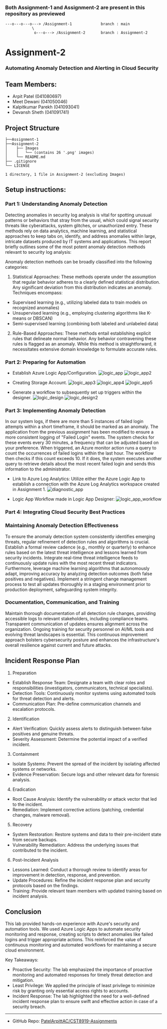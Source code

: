 ### Both Assignment-1 and Assignment-2 are present in this repository as previewed
```
---o---o---o---> /Assignment-1             branch : main
            \
             o---o---> /Assignment-2       branch : Assignment-2
``` 

# Assignment-2
### Automating Anomaly Detection and Alerting in Cloud Security

## Team Members:

- Arpit Patel (041080697)
- Meet Dewani (041050046)
- Kalpitkumar Parekh (041093041)
- Devansh Sheth (041091741)

## Project Structure

```
├──Assignment-1
├──Assignment-2
│    ├── Images
│    │   └── (contains 26 '.png' images)
│    └── README.md
├── .gitignore
└── LICENSE

1 directory, 1 file in Assignment-2 (excluding Images)
```

## Setup instructions:

### Part 1: Understanding Anomaly Detection

Detecting anomalies in security log analysis is vital for spotting unusual patterns or behaviors that stray from the usual, which could signal security threats like cyberattacks, system glitches, or unauthorized entry. These methods rely on data analytics, machine learning, and statistical approaches to keep tabs on, identify, and address anomalies within large, intricate datasets produced by IT systems and applications. This report briefly outlines some of the most potent anomaly detection methods relevant to security log analysis:

Anomaly detection methods can be broadly classified into the following categories:

1. Statistical Approaches: These methods operate under the assumption that regular behavior adheres to a clearly defined statistical distribution. Any significant deviation from this distribution indicates an anomaly. Techniques encompass:

- Supervised learning (e.g., utilizing labeled data to train models on recognized anomalies)
- Unsupervised learning (e.g., employing clustering algorithms like K-means or DBSCAN)
- Semi-supervised learning (combining both labeled and unlabeled data)

2. Rule-Based Approaches: These methods entail establishing explicit rules that delineate normal behavior. Any behavior contravening these rules is flagged as an anomaly. While this method is straightforward, it necessitates extensive domain knowledge to formulate accurate rules.

### Part 2: Preparing for Automation

- Establish Azure Logic App/Configuration.
![logic_app](Images/logic_app.png)
![logic_app2](Images/logic_app2.png)

- Creating Storage Account.
![logic_app3](Images/logic_app3.png)
![logic_app4](Images/logic_app4.png)
![logic_app5](Images/logic_app5.png)

- Generate a workflow to subsequently set up triggers within the designer.
![logic_design](Images/logic_design.png)
![logic_design2](Images/logic_design2.png)

### Part 3: Implementing Anomaly Detection

In our system logs, if there are more than 5 instances of failed login attempts within a short timeframe, it should be marked as an anomaly. The application from the previous assignment has been modified to ensure a more consistent logging of "Failed Login" events. The system checks for these events every 30 minutes, a frequency that can be adjusted based on your preference. When triggered, an Azure monitor action runs a query to count the occurrences of failed logins within the last hour. The workflow then checks if this count exceeds 10. If it does, the system executes another query to retrieve details about the most recent failed login and sends this information to the administrator.

- Link to Azure Log Analytics: Utilize either the Azure Logic App to establish a connection with the Azure Log Analytics workspace created in Assignment 1.
![diagnostic_app](Images/diagnostic_app.png)

- Logic App Workflow made in Logic App Designer:
![logic_app_workflow](Images/logic_app_workflow.png)

### Part 4: Integrating Cloud Security Best Practices

### Maintaining Anomaly Detection Effectiveness

To ensure the anomaly detection system consistently identifies emerging threats, regular refinement of detection rules and algorithms is crucial. Establish a formal review cadence (e.g., monthly or quarterly) to enhance rules based on the latest threat intelligence and lessons learned from security incidents. Integrate real-time threat intelligence feeds to continuously update rules with the most recent threat indicators.  Furthermore, leverage machine learning algorithms that autonomously adapt, improving accuracy by analyzing detection outcomes (both false positives and negatives). Implement a stringent change management process to test all updates thoroughly in a staging environment prior to production deployment, safeguarding system integrity.

### Documentation, Communication, and Training

Maintain thorough documentation of all detection rule changes, providing accessible logs to relevant stakeholders, including compliance teams. Transparent communication of updates ensures alignment across the organization. Ongoing training for security personnel on AI/ML tools and evolving threat landscapes is essential. This continuous improvement approach bolsters cybersecurity posture and enhances the infrastructure's overall resilience against current and future attacks.


## Incident Response Plan

1. Preparation
- Establish Response Team: Designate a team with clear roles and responsibilities (investigators, communicators, technical specialists).
- Detection Tools: Continuously monitor systems using automated tools for threat detection and alerts.
- Communication Plan: Pre-define communication channels and escalation protocols.

2. Identification
- Alert Verification: Quickly assess alerts to distinguish between false positives and genuine threats.
- Severity Assessment: Determine the potential impact of a verified incident.

3. Containment
- Isolate Systems: Prevent the spread of the incident by isolating affected systems or networks.
- Evidence Preservation: Secure logs and other relevant data for forensic analysis.

4. Eradication
- Root Cause Analysis: Identify the vulnerability or attack vector that led to the incident.
- Remediation: Implement corrective actions (patching, credential changes, malware removal).

5. Recovery
- System Restoration: Restore systems and data to their pre-incident state from secure backups.
- Vulnerability Remediation: Address the underlying issues that contributed to the incident.

6. Post-Incident Analysis
- Lessons Learned: Conduct a thorough review to identify areas for improvement in detection, response, and prevention.
- Update Procedures: Refine the incident response plan and security protocols based on the findings.
- Training: Provide relevant team members with updated training based on incident analysis.

## Conclusion

This lab provided hands-on experience with Azure's security and automation tools. We used Azure Logic Apps to automate security monitoring and response, creating scripts to detect anomalies like failed logins and trigger appropriate actions. This reinforced the value of continuous monitoring and automated workflows for maintaining a secure cloud environment.

Key Takeaways:
- Proactive Security: The lab emphasized the importance of proactive monitoring and automated responses for timely threat detection and mitigation.
- Least Privilege: We applied the principle of least privilege to minimize risk by granting only essential access rights to accounts.
- Incident Response: The lab highlighted the need for a well-defined incident response plan to ensure swift and effective action in case of a security breach.

---

- GitHub Repo:
[PatelArpittAC/CST8919-Assignments](https://github.com/PatelArpittAC/CST8919-Assignments)

